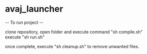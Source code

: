 # avaj_launcher

-- To run project --


clone repository, open folder and execute command "sh compile.sh"
execute "sh run.sh"

once complete, execute "sh cleanup.sh" to remove unwanted files.
